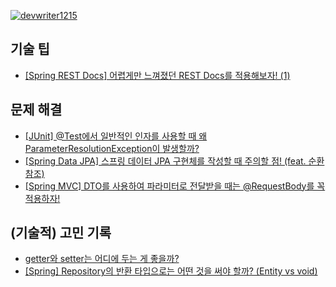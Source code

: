 [![devwriter1215](http://mazassumnida.wtf/api/v2/generate_badge?boj=devwriter1215)](https://solved.ac/devwriter1215)

## 기술 팁
* [[Spring REST Docs] 어렵게만 느껴졌던 REST Docs를 적용해보자! (1)](https://devwriter.tistory.com/28)

## 문제 해결
* [[JUnit] @Test에서 일반적인 인자를 사용할 때 왜 ParameterResolutionException이 발생할까?](https://devwriter.tistory.com/10)
* [[Spring Data JPA] 스프링 데이터 JPA 구현체를 작성할 때 주의할 점! (feat. 순환 참조)](https://devwriter.tistory.com/24)
* [[Spring MVC] DTO를 사용하여 파라미터로 전달받을 때는 @RequestBody를 꼭 적용하자!](https://devwriter.tistory.com/25)

## (기술적) 고민 기록
* [getter와 setter는 어디에 두는 게 좋을까?](https://devwriter.tistory.com/17)
* [[Spring] Repository의 반환 타입으로는 어떤 것을 써야 할까? (Entity vs void)](https://devwriter.tistory.com/27)
